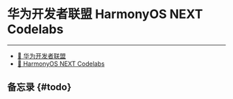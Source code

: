 # 华为开发者联盟 HarmonyOS NEXT Codelabs

---

<Badge type="tip" text="鸿蒙" />

* [📎 华为开发者联盟](https://developer.huawei.com/consumer/cn/)
* [📎 HarmonyOS NEXT Codelabs](https://developer.huawei.com/consumer/cn/doc/harmonyos-codelabs/codelabs-0000001443855957)

## 备忘录 {#todo}